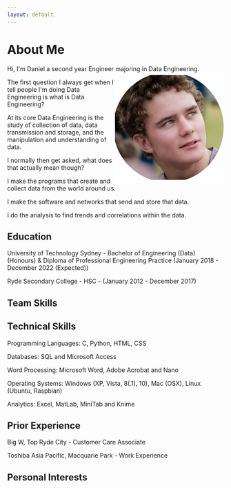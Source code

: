 ```yaml
---
layout: default
---
```

# About Me

Hi, I'm Daniel a second year Engineer majoring in Data Engineering. <img align="right" src="/assets/images/Website_Photo.png" alt ="Photo">


The first question I always get when I tell people I'm doing Data Engineering is what is Data Engineering?

At its core Data Engineering is the study of collection of data, data transmission and storage, and the manipulation and understanding of data.

I normally then get asked, what does that actually mean though?

I make the programs that create and collect data from the world around us.

I make the software and networks that send and store that data.

I do the analysis to find trends and correlations within the data.  

## Education

University of Technology Sydney - Bachelor of Engineering (Data) (Honours) & Diploma of Professional Engineering Practice (January 2018 - December 2022 (Expected))

Ryde Secondary College - HSC - (January 2012 - December 2017)


## Team Skills


## Technical Skills

Programming Languages: C, Python, HTML, CSS

Databases: SQL and Microsoft Access

Word Processing: Microsoft Word, Adobe Acrobat and Nano

Operating Systems: Windows (XP, Vista, 8(.1), 10), Mac (OSX), Linux (Ubuntu, Raspbian)

Analytics: Excel, MatLab, MiniTab and Knime


## Prior Experience

Big W, Top Ryde City - Customer Care Associate

Toshiba Asia Pacific, Macquarie Park - Work Experience


## Personal Interests

